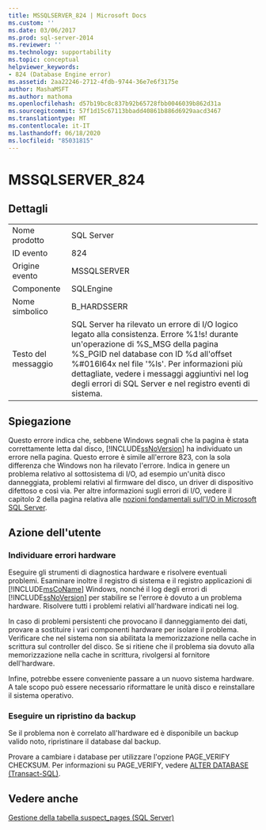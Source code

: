 ```yaml
---
title: MSSQLSERVER_824 | Microsoft Docs
ms.custom: ''
ms.date: 03/06/2017
ms.prod: sql-server-2014
ms.reviewer: ''
ms.technology: supportability
ms.topic: conceptual
helpviewer_keywords:
- 824 (Database Engine error)
ms.assetid: 2aa22246-2712-4fdb-9744-36e7e6f3175e
author: MashaMSFT
ms.author: mathoma
ms.openlocfilehash: d57b19bc8c837b92b65728fbb0046039b862d31a
ms.sourcegitcommit: 57f1d15c67113bbadd40861b886d6929aacd3467
ms.translationtype: MT
ms.contentlocale: it-IT
ms.lasthandoff: 06/18/2020
ms.locfileid: "85031815"
---
```

# <a name="mssqlserver_824"></a>MSSQLSERVER_824
    
## <a name="details"></a>Dettagli  
  
|||  
|-|-|  
|Nome prodotto|SQL Server|  
|ID evento|824|  
|Origine evento|MSSQLSERVER|  
|Componente|SQLEngine|  
|Nome simbolico|B_HARDSSERR|  
|Testo del messaggio|SQL Server ha rilevato un errore di I/O logico legato alla consistenza. Errore %1!s! durante un'operazione di %S_MSG della pagina %S_PGID nel database con ID %d all'offset %#016I64x nel file '%ls'.  Per informazioni più dettagliate, vedere i messaggi aggiuntivi nel log degli errori di SQL Server e nel registro eventi di sistema.|  
  
## <a name="explanation"></a>Spiegazione  
 Questo errore indica che, sebbene Windows segnali che la pagina è stata correttamente letta dal disco, [!INCLUDE[ssNoVersion](../../includes/ssnoversion-md.md)] ha individuato un errore nella pagina. Questo errore è simile all'errore 823, con la sola differenza che Windows non ha rilevato l'errore. Indica in genere un problema relativo al sottosistema di I/O, ad esempio un'unità disco danneggiata, problemi relativi al firmware del disco, un driver di dispositivo difettoso e così via. Per altre informazioni sugli errori di I/O, vedere il capitolo 2 della pagina relativa alle [nozioni fondamentali sull'I/O in Microsoft SQL Server](/previous-versions/sql/sql-server-2005/administrator/cc917726(v=technet.10)).  
  
## <a name="user-action"></a>Azione dell'utente  
  
### <a name="look-for-hardware-failure"></a>Individuare errori hardware  
 Eseguire gli strumenti di diagnostica hardware e risolvere eventuali problemi. Esaminare inoltre il registro di sistema e il registro applicazioni di [!INCLUDE[msCoName](../../includes/msconame-md.md)] Windows, nonché il log degli errori di [!INCLUDE[ssNoVersion](../../includes/ssnoversion-md.md)] per stabilire se l'errore è dovuto a un problema hardware. Risolvere tutti i problemi relativi all'hardware indicati nei log.  
  
 In caso di problemi persistenti che provocano il danneggiamento dei dati, provare a sostituire i vari componenti hardware per isolare il problema. Verificare che nel sistema non sia abilitata la memorizzazione nella cache in scrittura sul controller del disco. Se si ritiene che il problema sia dovuto alla memorizzazione nella cache in scrittura, rivolgersi al fornitore dell'hardware.  
  
 Infine, potrebbe essere conveniente passare a un nuovo sistema hardware. A tale scopo può essere necessario riformattare le unità disco e reinstallare il sistema operativo.  
  
### <a name="restore-from-backup"></a>Eseguire un ripristino da backup  
 Se il problema non è correlato all'hardware ed è disponibile un backup valido noto, ripristinare il database dal backup.  
  
 Provare a cambiare i database per utilizzare l'opzione PAGE_VERIFY CHECKSUM. Per informazioni su PAGE_VERIFY, vedere [ALTER DATABASE &#40;Transact-SQL&#41;](/sql/t-sql/statements/alter-database-transact-sql).  
  
## <a name="see-also"></a>Vedere anche  
 [Gestione della tabella suspect_pages &#40;SQL Server&#41;](../backup-restore/manage-the-suspect-pages-table-sql-server.md)  
  
  
